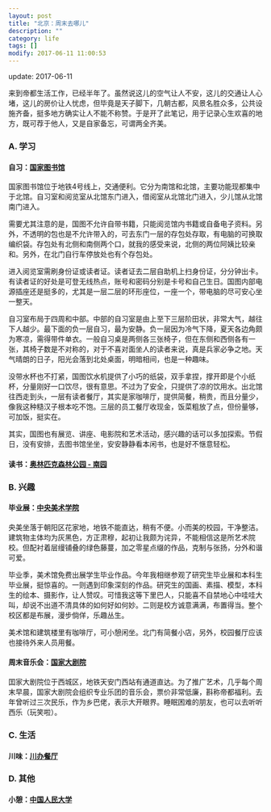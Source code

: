 ```yaml
---
layout: post
title: "北京：周末去哪儿"
description: ""
category: life
tags: []
modify: 2017-06-11 11:00:53
---
```


update: 2017-06-11

来到帝都生活工作，已经半年了。虽然说这儿的空气让人不安，这儿的交通让人心堵，这儿的房价让人忧虑，但毕竟是天子脚下，几朝古都，风景名胜众多，公共设施齐备，挺多地方确实让人不能不称赞。于是开了此笔记，用于记录心生欢喜的地方，既可荐于他人，又是自家备忘，可谓两全齐美。


### A. 学习

#### 自习：[国家图书馆](http://www.nlc.gov.cn/)

国家图书馆位于地铁4号线上，交通便利。它分为南馆和北馆，主要功能现都集中于北馆。自习室和阅览室从北馆东门进入，借阅室从北馆北门进入，少儿馆从北馆南门进入。

需要尤其注意的是，国图不允许自带书籍，只能阅览馆内书籍或自备电子资料。另外，不透明的包也是不允许带入的，可去东门一层的存包处存取，有电脑的可换取编织袋。存包处有北侧和南侧两个口，就我的感受来说，北侧的两位阿姨比较亲和。另外，在北门自行车停放处也有个存包处。

进入阅览室需刷身份证或读者证。读者证去二层自助机上扫身份证，分分钟出卡。有读者证的好处是可登无线热点，账号和密码分别是卡号和自己生日。国图内部电源插座还是挺多的，尤其是一层二层的环形座位，一座一个，带电脑的尽可安心坐一整天。

自习室布局于四周和中部。中部的自习室是由上至下三层阶田状，非常大气，越往下人越少。最下面的负一层自习，最为安静。负一层因为冷气下降，夏天各边角颇为寒凉，需得带件单衣。一般自习桌是两侧各三张椅子，但在东侧和西侧各有一张，其椅子数是不对称的，对于不喜对面坐人的读者来说，真是兵家必争之地。天气晴朗的日子，阳光会落到北处桌面，明暗相间，也是一种趣味。

没带水杯也不打紧，国图饮水机提供了小巧的纸袋，双手拿捏，撑开即是个小纸杯，分量刚好一口饮尽，很有意思。不过为了安全，只提供了凉的饮用水。出北馆往西走到头，一层有读者餐厅，其实是家咖啡厅，提供简餐，稍贵，而且分量少，像我这种糙汉子根本吃不饱。三层的员工餐厅收现金，饭菜粗放了点，但份量够，可加饭，挺实在。

其实，国图也有展览、讲座、电影院和艺术活动，感兴趣的话可以多加探索。节假日，没有安排，去图书馆坐坐，安安静静看本闲书，也是好不惬意轻松。

#### 读书：[奥林匹克森林公园 - 南园](http://www.bjofp.cn/sy/)


### B. 兴趣

#### 毕业展：[中央美术学院](http://www.cafamuseum.org/)

央美坐落于朝阳区花家地，地铁不能直达，稍有不便。小而美的校园，干净整洁。建筑物主体均为灰黑色，方正肃穆，起初让我颇为诧异，不能相信这是所艺术院校。但配衬着层缦铺叠的绿色藤蔓，加之零星点缀的作品，克制与张扬，分外和谐可爱。

毕业季，美术馆免费出展学生毕业作品。今年我相继参观了研究生毕业展和本科生毕业展，挺惊喜的。一则遇到印象深刻的作品。研究生的国画、素描、模型，本科生的绘本、摄影作，让人赞叹。可惜我这等下里巴人，只能喜不自禁地心中哇哇大叫，却说不出道不清具体的如何好如何妙。二则是校方诚意满满，布置得当。整个校区都是布展，漫步倘佯，乐趣丛生。

美术馆和建筑楼里有咖啡厅，可小憩闲坐。北门有简餐小店，另外，校园餐厅应该也接待外来人员用餐。

#### 周末音乐会：[国家大剧院](http://www.chncpa.org/)

囯家大剧院位于西城区，地铁天安门西站有通道直达。为了推广艺术，几乎每个周末早晨，国家大剧院会组织专业乐团的音乐会，票价非常低廉，斟称帝都福利。去年曾听过三次民乐，作为乡巴佬，表示大开眼界。睡眠困难的朋友，也可以去听听西乐（玩笑啦）。


### C. 生活

#### 川味：[川办餐厅](http://www.dianping.com/shop/510880)


### D. 其他

#### 小憩：[中国人民大学](http://www.ruc.edu.cn/)
